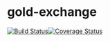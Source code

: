 # gold-exchange
[![Build Status](https://travis-ci.org/Grimmopher/gold-exchange.svg?branch=master)](https://travis-ci.org/Grimmopher/gold-exchange)[![Coverage Status](https://coveralls.io/repos/github/Grimmopher/gold-exchange/badge.svg?branch=master)](https://coveralls.io/github/Grimmopher/gold-exchange?branch=master)
